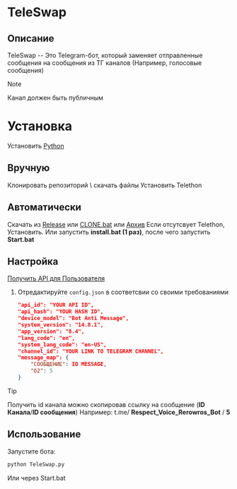 # TeleSwap

## Описание
TeleSwap -- Это Telegram-бот, который заменяет отправленные сообщения на сообщения из ТГ каналов (Например, голосовые сообщения)
> [!NOTE]
> Канал должен быть публичным

# Установка
Установить [Python](https://www.python.org/downloads/)

## Вручную
Клонировать репозиторий \ скачать файлы
Установить Telethon

## Автоматически
Скачать из [Release](https://github.com/Rerowros/TeleSwap/releases/tag/Main) или [CLONE.bat](https://github.com/Rerowros/TeleSwap/releases/download/Main/CLONE.bat) или [Архив](https://github.com/Rerowros/TeleSwap/releases/download/Main/TeleSwap.7z)
Если отсутсвует Telethon, Установить.
Или запустить **install.bat (1 раз)**, после чего запустить **Start.bat**

## Настройка
[Получить API для Пользователя](https://my.telegram.org./auth)
1. Отредактируйте `config.json` в соответсвии со своими требованиями
    ```json
    "api_id": "YOUR API ID",
    "api_hash": "YOUR HASH ID",
    "device_model": "Bot Anti Message",
    "system_version": "14.8.1",
    "app_version": "8.4",
    "lang_code": "en",
    "system_lang_code": "en-US",
    "channel_id": "YOUR LINK TO TELEGRAM CHANNEL", 
    "message_map": {  
        "СООБЩЕНИЕ": ID MESSAGE,
        "б2": 5
    }
    ```
> [!TIP]
> Получить id канала можно скопировав ссылку на сообщение (**ID Канала**/**ID сообщения**)
> Например:
> t.me/ **Respect_Voice_Rerowros_Bot** / **5**

## Использование
Запустите бота: 
```bash
python TeleSwap.py
```
Или через Start.bat
